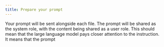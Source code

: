 ```yaml
---
title: Prepare your prompt
---
```


Your prompt will be sent alongside each file. The prompt will be shared as the system role, with the content being shared as a user role. This should mean that the large language model pays closer attention to the instruction. It means that the prompt 
